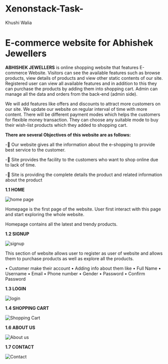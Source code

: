 # Xenonstack-Task-
Khushi Walia
# E-commerce website for Abhishek Jewellers

**ABHISHEK JEWELLERS** is online shopping website that features E-commerce Website. Visitors can see the available features such as browse products, view details of products and view other static contents of our site. Registered user can view all available features and in addition to this they can purchase the products by adding them into shopping cart. Admin can manage all the data and orders from the back-end (admin side).

We will add features like offers and discounts to attract more customers on our site. We update our website on regular interval of time with more content. There will be different payment modes which helps the customers for flexible money transaction. They can choose any suitable mode to buy their wish-list products which they added to shopping cart.

**There are several Objectives of this website are as follows:**

- 	Our website gives all the information about the e-shopping to provide best service to the customer.

-	Site provides the facility to the customers who want to shop online due to lack of time.

-	Site is providing the complete details the product and related information about the product

**1.1 HOME**

![home page](https://user-images.githubusercontent.com/84338091/200984508-f120ad60-471e-4b36-a17b-dd9ffb4b3b9f.jpeg)

Homepage is the first page of the website. User first interact with this page and start exploring the whole website.

Homepage contains all the latest and trendy products.

**1.2 SIGNUP**

![signup](https://user-images.githubusercontent.com/84338091/200985230-2de08cff-b678-4f26-9cc6-6c0af9741348.png)

This section of website allows user to register as user of website and allows them to purchase products as well as explore all the products.

•	Customer make their account
•	Adding info about them like
•	Full Name
•	Username
•	Email
•	Phone number 
•	Gender
•	Password
•	Confirm Password


**1.3 LOGIN**

![login](https://user-images.githubusercontent.com/84338091/200986131-dc8b0b0f-f3ce-447e-802a-3e2e4c237193.png)

**1.4 SHOPPING CART**

![Shopping Cart](https://user-images.githubusercontent.com/84338091/200986335-b98fdaef-4571-49c8-8a5b-3ff681d8e9a0.png)

**1.6 ABOUT US**

![About us](https://user-images.githubusercontent.com/84338091/200986811-10f07a20-4e4d-4419-a555-c4570bdbfe17.png)

**1.7 CONTACT**

![Contact](https://user-images.githubusercontent.com/84338091/200987071-a0669bcb-41de-4280-82e9-45e22fd5f7d5.png)









